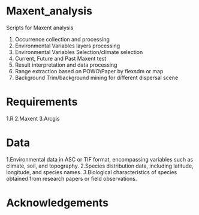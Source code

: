 # Maxent_analysis
Scripts for Maxent analysis

1. Occurrence collection and processing
2. Environmental Variables layers processing
3. Environmental Variables Selection/climate selection
4. Current, Future and Past Maxent test
5. Result interpretation and data processing
6. Range extraction based on POWO\Paper by flexsdm or map
7. Background Trim/background mining for different dispersal scene

# Requirements
1.R
2.Maxent
3.Arcgis

# Data
1.Environmental data in ASC or TIF format, encompassing variables such as climate, soil, and topography.
2.Species distribution data, including latitude, longitude, and species names.
3.Biological characteristics of species obtained from research papers or field observations.

# Acknowledgements
